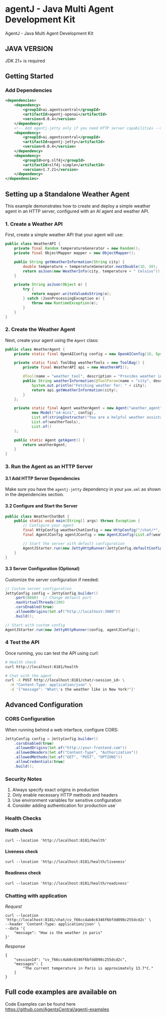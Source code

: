# agentJ - Java Multi Agent Development Kit

AgentJ - Java Multi Agent Development Kit

## JAVA VERSION 
JDK 21+ is required

## Getting Started

### Add Dependencies

```xml
<dependencies>
    <dependency>
        <groupId>ai.agentscentral</groupId>
        <artifactId>agentj-openai</artifactId>
        <version>0.0.4</version>
    </dependency>
    <!-- Add agentj-jetty only if you need HTTP server capabilities -->
    <dependency>
        <groupId>ai.agentscentral</groupId>
        <artifactId>agentj-jetty</artifactId>
        <version>0.0.4</version>
    </dependency>
    <dependency>
        <groupId>org.slf4j</groupId>
        <artifactId>slf4j-simple</artifactId>
        <version>1.7.21</version>
    </dependency>        
</dependencies>
```

## Setting up a Standalone Weather Agent

This example demonstrates how to create and deploy a simple weather agent in an HTTP server, configured with an AI agent and weather API.

### 1. Create a Weather API

First, create a simple weather API that your agent will use:

```java
public class WeatherAPI {
    private final Random temperatureGenerator = new Random();
    private final ObjectMapper mapper = new ObjectMapper();

    public String getWeatherInformation(String city) {
        double temperature = temperatureGenerator.nextDouble(1D, 50);
        return asJson(new WeatherInfo(city, temperature + " Celsius"));
    }

    private String asJson(Object o) {
        try {
            return mapper.writeValueAsString(o);
        } catch (JsonProcessingException e) {
            throw new RuntimeException(e);
        }
    }
}
```

### 2. Create the Weather Agent

Next, create your agent using the `Agent` class:

```java
public class WeatherAgent {
    private static final OpenAIConfig config = new OpenAIConfig(1D, System.getenv("OPEN_AI_KEY"));

    private static final ToolBag weatherTools = new ToolBag() {
        private final WeatherAPI api = new WeatherAPI();

        @Tool(name = "weather_tool", description = "Provides weather information about the city")
        public String weatherInformation(@ToolParam(name = "city", description = "City") String city) {
            System.out.println("Fetching weather for: " + city);
            return api.getWeatherInformation(city);
        }
    };

    private static final Agent weatherAgent = new Agent("weather_agent",
            new Model("o4-mini", config),
            List.of(stringInstructor("You are a helpful weather assistant. Provide current weather information when asked about cities.")),
            List.of(weatherTools),
            List.of()
    );

    public static Agent getAgent() {
        return weatherAgent;
    }
}
```

### 3. Run the Agent as an HTTP Server

#### 3.1 Add HTTP Server Dependencies

Make sure you have the `agentj-jetty` dependency in your `pom.xml` as shown in the dependencies section.

#### 3.2 Configure and Start the Server

```java
public class WeatherChatBot {
    public static void main(String[] args) throws Exception {
        // Configure your agent
        final HttpConfig weatherChatConfig = new HttpConfig("/chat/*", WeatherAgent.getAgent());
        final AgentJConfig agentJConfig = new AgentJConfig(List.of(weatherChatConfig));

        // Start the server with default configuration
        AgentJStarter.run(new JettyHttpRunner(JettyConfig.defaultConfig(), agentJConfig));
    }
}
```

#### 3.3 Server Configuration (Optional)

Customize the server configuration if needed:

```java
// Custom server configuration
JettyConfig config = JettyConfig.builder()
    .port(8080)  // Change default port
    .maxVirtualThreads(200)
    .corsEnabled(true)
    .allowedOrigins(Set.of("http://localhost:3000"))
    .build();

// Start with custom config
AgentJStarter.run(new JettyHttpRunner(config, agentJConfig));
```

### 4 Test the API

Once running, you can test the API using curl:

```bash
# Health check
curl http://localhost:8181/health

# Chat with the agent
curl -X POST http://localhost:8181/chat/<session_id> \
  -H "Content-Type: application/json" \
  -d '{"message": "What\'s the weather like in New York?"}'
```

## Advanced Configuration

### CORS Configuration

When running behind a web interface, configure CORS:

```java
JettyConfig config = JettyConfig.builder()
    .corsEnabled(true)
    .allowedOrigins(Set.of("http://your-frontend.com"))
    .allowedHeaders(Set.of("Content-Type", "Authorization"))
    .allowedMethods(Set.of("GET", "POST", "OPTIONS"))
    .allowCredentials(true)
    .build();
```

### Security Notes

1. Always specify exact origins in production
2. Only enable necessary HTTP methods and headers
3. Use environment variables for sensitive configuration
4. Consider adding authentication for production use`

### Health Checks

#### Health check

`curl --location 'http://localhost:8181/health'`

#### Liveness check

`curl --location 'http://localhost:8181/health/liveness'`

#### Readiness check

`curl --location 'http://localhost:8181/health/readiness'`

### Chatting with application

*Request*

```
curl --location 'http://localhost:8181/chat/cv_f66cc4ab8c6346f6bfdd898c255dcd2c' \
--header 'Content-Type: application/json' \
--data '{
    "message": "How is the weather in paris"
}'
```

*Response*

```
{
    "sessionId": "cv_f66cc4ab8c6346f6bfdd898c255dcd2c",
    "messages": [
        "The current temperature in Paris is approximately 13.7°C."
    ]
}
```


## Full code examples are available on

Code Examples can be found here
https://github.com/AgentsCentral/agentj-examples





